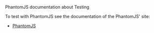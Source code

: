 PhantomJS documentation about Testing

To test with PhantomJS see the documentation of the PhantomJS' site:
* [PhantomJS](http://phantomjs.org/documentation/)
